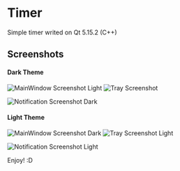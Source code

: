 # Timer
 Simple timer writed on Qt 5.15.2 (C++)

## Screenshots

#### Dark Theme

![MainWindow Screenshot Light](https://user-images.githubusercontent.com/59848178/128928433-a9130509-8aa4-4039-91b0-bbe40e24facc.PNG) ![Tray Screenshot](https://user-images.githubusercontent.com/59848178/128928456-e83b7c1e-307c-447a-8072-b0c75ff6c4de.PNG)

![Notification Screenshot Dark](https://user-images.githubusercontent.com/59848178/128928464-06922df2-8fe6-4540-905a-f0d6f70b60c8.PNG)



#### Light Theme

![MainWindow Screenshot Dark](https://user-images.githubusercontent.com/59848178/128928538-45c2b88b-be7f-4cb1-b866-08f303621895.PNG) ![Tray Screenshot Light](https://user-images.githubusercontent.com/59848178/128928569-f03b7757-76d2-44e1-9018-265271aa4d6c.PNG)

![Notification Screenshot Light](https://user-images.githubusercontent.com/59848178/128928555-17287aa2-70bf-4790-acfd-b3809e611d1b.PNG)

Enjoy! :D
